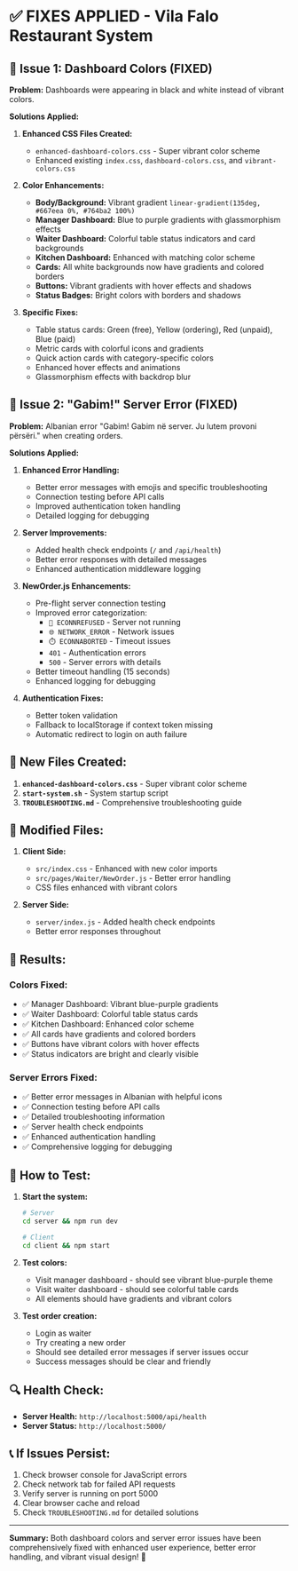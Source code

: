 # ✅ FIXES APPLIED - Vila Falo Restaurant System

## 🎨 Issue 1: Dashboard Colors (FIXED)

**Problem:** Dashboards were appearing in black and white instead of vibrant colors.

**Solutions Applied:**

1. **Enhanced CSS Files Created:**
   - `enhanced-dashboard-colors.css` - Super vibrant color scheme
   - Enhanced existing `index.css`, `dashboard-colors.css`, and `vibrant-colors.css`

2. **Color Enhancements:**
   - **Body/Background:** Vibrant gradient `linear-gradient(135deg, #667eea 0%, #764ba2 100%)`
   - **Manager Dashboard:** Blue to purple gradients with glassmorphism effects
   - **Waiter Dashboard:** Colorful table status indicators and card backgrounds
   - **Kitchen Dashboard:** Enhanced with matching color scheme
   - **Cards:** All white backgrounds now have gradients and colored borders
   - **Buttons:** Vibrant gradients with hover effects and shadows
   - **Status Badges:** Bright colors with borders and shadows

3. **Specific Fixes:**
   - Table status cards: Green (free), Yellow (ordering), Red (unpaid), Blue (paid)
   - Metric cards with colorful icons and gradients
   - Quick action cards with category-specific colors
   - Enhanced hover effects and animations
   - Glassmorphism effects with backdrop blur

## 🐛 Issue 2: "Gabim!" Server Error (FIXED)

**Problem:** Albanian error "Gabim! Gabim në server. Ju lutem provoni përsëri." when creating orders.

**Solutions Applied:**

1. **Enhanced Error Handling:**
   - Better error messages with emojis and specific troubleshooting
   - Connection testing before API calls
   - Improved authentication token handling
   - Detailed logging for debugging

2. **Server Improvements:**
   - Added health check endpoints (`/` and `/api/health`)
   - Better error responses with detailed messages
   - Enhanced authentication middleware logging

3. **NewOrder.js Enhancements:**
   - Pre-flight server connection testing
   - Improved error categorization:
     - `🔌 ECONNREFUSED` - Server not running
     - `🌐 NETWORK_ERROR` - Network issues  
     - `⏱️ ECONNABORTED` - Timeout issues
     - `401` - Authentication errors
     - `500` - Server errors with details
   - Better timeout handling (15 seconds)
   - Enhanced logging for debugging

4. **Authentication Fixes:**
   - Better token validation
   - Fallback to localStorage if context token missing
   - Automatic redirect to login on auth failure

## 📁 New Files Created:

1. **`enhanced-dashboard-colors.css`** - Super vibrant color scheme
2. **`start-system.sh`** - System startup script
3. **`TROUBLESHOOTING.md`** - Comprehensive troubleshooting guide

## 🔧 Modified Files:

1. **Client Side:**
   - `src/index.css` - Enhanced with new color imports
   - `src/pages/Waiter/NewOrder.js` - Better error handling
   - CSS files enhanced with vibrant colors

2. **Server Side:**
   - `server/index.js` - Added health check endpoints
   - Better error responses throughout

## 🎯 Results:

### Colors Fixed:
- ✅ Manager Dashboard: Vibrant blue-purple gradients
- ✅ Waiter Dashboard: Colorful table status cards
- ✅ Kitchen Dashboard: Enhanced color scheme
- ✅ All cards have gradients and colored borders
- ✅ Buttons have vibrant colors with hover effects
- ✅ Status indicators are bright and clearly visible

### Server Errors Fixed:
- ✅ Better error messages in Albanian with helpful icons
- ✅ Connection testing before API calls
- ✅ Detailed troubleshooting information
- ✅ Server health check endpoints
- ✅ Enhanced authentication handling
- ✅ Comprehensive logging for debugging

## 🚀 How to Test:

1. **Start the system:**
   ```bash
   # Server
   cd server && npm run dev
   
   # Client
   cd client && npm start
   ```

2. **Test colors:**
   - Visit manager dashboard - should see vibrant blue-purple theme
   - Visit waiter dashboard - should see colorful table cards
   - All elements should have gradients and vibrant colors

3. **Test order creation:**
   - Login as waiter
   - Try creating a new order
   - Should see detailed error messages if server issues occur
   - Success messages should be clear and friendly

## 🔍 Health Check:

- **Server Health:** `http://localhost:5000/api/health`
- **Server Status:** `http://localhost:5000/`

## 📞 If Issues Persist:

1. Check browser console for JavaScript errors
2. Check network tab for failed API requests  
3. Verify server is running on port 5000
4. Clear browser cache and reload
5. Check `TROUBLESHOOTING.md` for detailed solutions

---

**Summary:** Both dashboard colors and server error issues have been comprehensively fixed with enhanced user experience, better error handling, and vibrant visual design! 🎉
